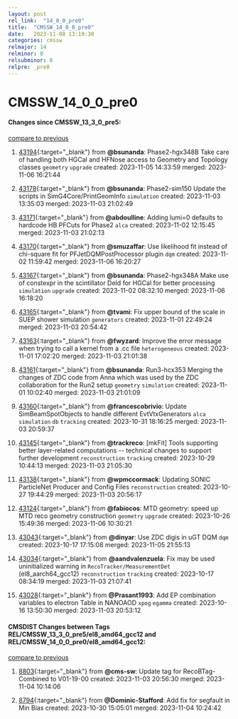 ```yaml
---
layout: post
rel_link:  "14_0_0_pre0"
title:  "CMSSW_14_0_0_pre0"
date:   2023-11-08 13:19:30
categories: cmssw
relmajor: 14
relminor: 0
relsubminor: 0
relpre: _pre0
---
```


# CMSSW_14_0_0_pre0
#### Changes since CMSSW_13_3_0_pre5:
[compare to previous](https://github.com/cms-sw/cmssw/compare/CMSSW_13_3_0_pre5...CMSSW_14_0_0_pre0)



1. [43194](http://github.com/cms-sw/cmssw/pull/43194){:target="_blank"}  from **@bsunanda**: Phase2-hgx348B Take care of handling both HGCal and HFNose access to Geometry and Topology classes `geometry` `upgrade` created: 2023-11-05 14:33:59 merged: 2023-11-06 16:21:44

2. [43178](http://github.com/cms-sw/cmssw/pull/43178){:target="_blank"}  from **@bsunanda**: Phase2-sim150 Update the scripts in SimG4Core/PrintGeomInfo `simulation` created: 2023-11-03 13:35:03 merged: 2023-11-03 21:02:49

3. [43171](http://github.com/cms-sw/cmssw/pull/43171){:target="_blank"}  from **@abdoulline**: Adding lumi=0 defaults to hardcode HB PFCuts for Phase2 `alca` created: 2023-11-02 12:15:45 merged: 2023-11-03 21:02:13

4. [43170](http://github.com/cms-sw/cmssw/pull/43170){:target="_blank"}  from **@smuzaffar**: Use likelihood fit instead of chi-square fit for PFJetDQMPostProcessor plugin `dqm` created: 2023-11-02 11:59:42 merged: 2023-11-06 16:20:27

5. [43167](http://github.com/cms-sw/cmssw/pull/43167){:target="_blank"}  from **@bsunanda**: Phase2-hgx348A Make use of constexpr in the scintillator DeId for HGCal for better processing `simulation` `upgrade` created: 2023-11-02 08:32:10 merged: 2023-11-06 16:18:20

6. [43165](http://github.com/cms-sw/cmssw/pull/43165){:target="_blank"}  from **@tvami**: Fix upper bound of the scale in SUEP shower simulation `generators` created: 2023-11-01 22:49:24 merged: 2023-11-03 20:54:42

7. [43163](http://github.com/cms-sw/cmssw/pull/43163){:target="_blank"}  from **@fwyzard**: Improve the error message when trying to call a kernel from a .cc file `heterogeneous` created: 2023-11-01 17:02:20 merged: 2023-11-03 21:01:38

8. [43161](http://github.com/cms-sw/cmssw/pull/43161){:target="_blank"}  from **@bsunanda**: Run3-hcx353 Merging the changes of ZDC code from Anna which was used by the ZDC collaboration for the Run2 setup `geometry` `simulation` created: 2023-11-01 10:02:40 merged: 2023-11-03 21:01:09

9. [43160](http://github.com/cms-sw/cmssw/pull/43160){:target="_blank"}  from **@francescobrivio**: Update SimBeamSpotObjects to handle different EvtVtxGenerators `alca` `simulation` `db` `tracking` created: 2023-10-31 18:16:25 merged: 2023-11-03 20:59:37

10. [43145](http://github.com/cms-sw/cmssw/pull/43145){:target="_blank"}  from **@trackreco**: [mkFit] Tools supporting better layer-related computations -- technical changes to support further development `reconstruction` `tracking` created: 2023-10-29 10:44:13 merged: 2023-11-03 21:05:30

11. [43138](http://github.com/cms-sw/cmssw/pull/43138){:target="_blank"}  from **@wpmccormack**: Updating SONIC ParticleNet Producer and Config Files `reconstruction` created: 2023-10-27 19:44:29 merged: 2023-11-03 20:56:17

12. [43124](http://github.com/cms-sw/cmssw/pull/43124){:target="_blank"}  from **@fabiocos**: MTD geometry: speed up MTD reco geometry construction `geometry` `upgrade` created: 2023-10-26 15:49:36 merged: 2023-11-06 10:30:21

13. [43043](http://github.com/cms-sw/cmssw/pull/43043){:target="_blank"}  from **@dinyar**: Use ZDC digis in uGT DQM `dqm` created: 2023-10-17 17:15:08 merged: 2023-11-05 21:55:13

14. [43034](http://github.com/cms-sw/cmssw/pull/43034){:target="_blank"}  from **@aandvalenzuela**: Fix may be used uninitialized warning in `RecoTracker/MeasurementDet` (el8_aarch64_gcc12) `reconstruction` `tracking` created: 2023-10-17 08:34:19 merged: 2023-11-03 21:07:41

15. [43028](http://github.com/cms-sw/cmssw/pull/43028){:target="_blank"}  from **@Prasant1993**: Add EP combination variables to electron Table in NANOAOD  `xpog` `egamma` created: 2023-10-16 13:50:30 merged: 2023-11-03 20:53:12

#### CMSDIST Changes between Tags REL/CMSSW_13_3_0_pre5/el8_amd64_gcc12 and REL/CMSSW_14_0_0_pre0/el8_amd64_gcc12:
[compare to previous](https://github.com/cms-sw/cmsdist/compare/REL/CMSSW_13_3_0_pre5/el8_amd64_gcc12...REL/CMSSW_14_0_0_pre0/el8_amd64_gcc12)



1. [8803](http://github.com/cms-sw/cmsdist/pull/8803){:target="_blank"}  from **@cms-sw**: Update tag for RecoBTag-Combined to V01-19-00 created: 2023-11-03 20:56:30 merged: 2023-11-04 10:14:06

2. [8794](http://github.com/cms-sw/cmsdist/pull/8794){:target="_blank"}  from **@Dominic-Stafford**: Add fix for segfault in Min Bias created: 2023-10-30 15:05:01 merged: 2023-11-04 10:24:42
